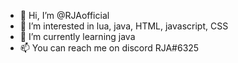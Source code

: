 - 👋 Hi, I’m @RJAofficial
- 👀 I’m interested in lua, java, HTML, javascript, CSS
- 🌱 I’m currently learning java
- 📫 You can reach me on discord RJA#6325
